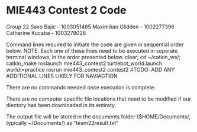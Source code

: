 # MIE443 Contest 2 Code
Group 22
Savo Bajic - 1003051485 
Maximilian Glidden - 1002277396
Catherine Kucaba - 1003278026

Command lines required to initiate the code are given in sequential order below. NOTE: Each one of these lines need to be executed in seperate terminal windows, in the order presented below. 
clear; cd ~/catkin_ws/; catkin_make
roslaunch mie443_contest2 turtlebot_world.launch world:=practice
rosrun mie443_contest2 contest2
#TODO: ADD ANY ADDITIONAL LINES LIKELY FOR NAVIAGTION

There are no commands needed once execution is complete.

There are no computer specific file locations that need to be modified if our diectory has been downloaded in its entirety.

The output file will be stored in the documents folder ($HOME/Documents/, typically ~/Documents/) as "team22result.txt"
